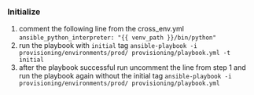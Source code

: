 ### Initialize

1. comment the following line from the cross_env.yml `ansible_python_interpreter: "{{ venv_path }}/bin/python"`
2. run the playbook with `initial` tag `ansible-playbook -i provisioning/environments/prod/ provisioning/playbook.yml -t initial`
3. after the playbook successful run uncomment the line from step 1 and run the playbook again without the initial tag  `ansible-playbook -i provisioning/environments/prod/ provisioning/playbook.yml`